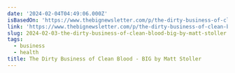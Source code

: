 ```yaml
---
date: '2024-02-04T04:49:06.000Z'
isBasedOn: 'https://www.thebignewsletter.com/p/the-dirty-business-of-clean-blood'
link: 'https://www.thebignewsletter.com/p/the-dirty-business-of-clean-blood'
slug: 2024-02-03-the-dirty-business-of-clean-blood-big-by-matt-stoller
tags:
  - business
  - health
title: The Dirty Business of Clean Blood - BIG by Matt Stoller
---
```


